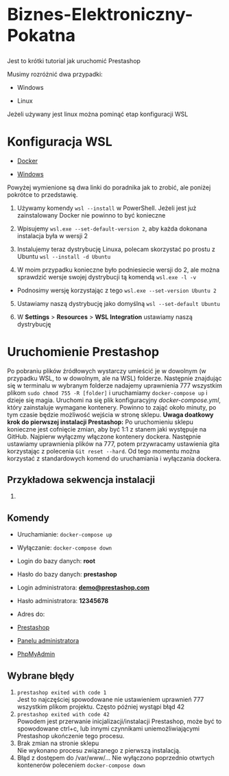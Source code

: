 
<h1 style="font-size: 40px">Biznes-Elektroniczny-Pokatna</h1>

  

Jest to krótki tutorial jak uruchomić Prestashop

Musimy rozróżnić dwa przypadki:

- Windows

- Linux

  

Jeżeli używany jest linux można pominąć etap konfiguracji WSL

  

# Konfiguracja WSL

- [Docker](https://docs.docker.com/desktop/wsl/)

- [Windows](https://learn.microsoft.com/en-us/windows/wsl/install)

  

Powyżej wymienione są dwa linki do poradnika jak to zrobić, ale poniżej pokrótce to przedstawię.

  

1. Używamy komendy `wsl --install` w PowerShell. Jeżeli jest już zainstalowany Docker nie powinno to być konieczne

2. Wpisujemy `wsl.exe --set-default-version 2`, aby każda dokonana instalacja była w wersji 2

3. Instalujemy teraz dystrybucję Linuxa, polecam skorzystać po prostu z Ubuntu `wsl --install -d Ubuntu`

4. W moim przypadku konieczne było podniesiecie wersji do 2, ale można sprawdzić wersje swojej dystrybucji tą komendą `wsl.exe -l -v`

- Podnosimy wersję korzystając z tego `wsl.exe --set-version Ubuntu 2`

5. Ustawiamy naszą dystrybucję jako domyślną `wsl --set-default Ubuntu`

6. W **Settings** > **Resources** > **WSL Integration** ustawiamy naszą dystrybucję
  

# Uruchomienie Prestashop

Po pobraniu plików źródłowych wystarczy umieścić je w dowolnym (w przypadku WSL, to w dowolnym, ale na WSL) folderze. Następnie znajdując się w terminalu w wybranym folderze nadajemy uprawnienia 777 wszystkim plikom `sudo chmod 755 -R [folder]` i uruchamiamy `docker-compose up` i dzieje się magia. Uruchomi na się plik konfiguracyjny _docker-compose.yml_, który zainstaluje wymagane kontenery. Powinno to zająć około minuty, po tym czasie będzie możliwość wejścia w stronę sklepu.
**Uwaga doatkowy krok do pierwszej instalacji Prestashop:**
Po uruchomieniu sklepu konieczne jest cofnięcie zmian, aby być 1:1 z stanem jaki występuje na GitHub. Najpierw wyłączmy włączone kontenery dockera. Następnie ustawiamy uprawnienia plików na 777, potem przywracamy ustawienia gita korzystając z polecenia `Git reset --hard`. 
Od tego momentu można korzystać z standardowych komend do uruchamiania i wyłączania dockera.

## Przykładowa sekwencja instalacji
1. 

## Komendy

- Uruchamianie: `docker-compose up`

- Wyłączanie: `docker-compose down`

- Login do bazy danych: **root**

- Hasło do bazy danych: **prestashop**

- Login administratora: **demo@prestashop.com**

- Hasło administratora: **12345678**

- Adres do:

- [Prestashop](http://localhost:8080)

- [Panelu administratora](http://localhost:8080/admin-dev)

- [PhpMyAdmin]( http://localhost:8081)


## Wybrane błędy

1. `prestashop exited with code 1`  
Jest to najczęściej spowodowane nie ustawieniem uprawnień 777 wszystkim plikom projektu. Często później wystąpi błąd 42
2. `prestashop exited with code 42`  
Powodem jest przerwanie inicjalizacji/instalacji Prestashop, może być to spowodowane ctrl+c, lub innymi czynnikami uniemożliwiającymi Prestashop ukończenie tego procesu.
3. Brak zmian na stronie sklepu  
Nie wykonano procesu związanego z pierwszą instalacją.
4. Błąd z dostępem do /var/www/...
Nie wyłączono poprzednio otwrtych kontenerów poleceniem `docker-compose down`